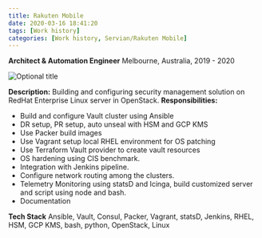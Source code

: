 ```yaml
---
title: Rakuten Mobile
date: 2020-03-16 18:41:20
tags: [Work history]
categories: [Work history, Servian/Rakuten Mobile]
---
```


**Architect & Automation Engineer**
Melbourne, Australia, 2019 - 2020

![](https://philsblog.b-cdn.net/images/rakutenmobile.png "Optional title")


**Description:** Building and configuring security management solution on RedHat Enterprise Linux server in OpenStack.
**Responsibilities:**

* Build and configure Vault cluster using Ansible 
* DR setup, PR setup, auto unseal with HSM and GCP KMS
* Use Packer build images
* Use Vagrant setup local RHEL environment for OS patching
* Use Terraform Vault provider to create vault resources
* OS hardening using CIS benchmark.
* Integration with Jenkins pipeline.
* Configure network routing among the clusters.
* Telemetry Monitoring using statsD and Icinga, build customized server and script using node and bash.
* Documentation

**Tech Stack** Ansible, Vault, Consul, Packer, Vagrant, statsD, Jenkins, RHEL, HSM, GCP KMS, bash, python, OpenStack, Linux

